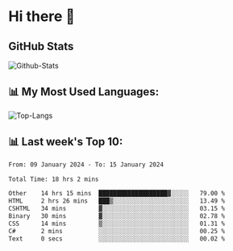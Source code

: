 # Hi there 👋

## GitHub Stats
![Github-Stats](https://github-readme-stats-sigma-five.vercel.app/api?username=ltorson&show_icons=true&theme=radical&count_private=true)

## 📊 My Most Used Languages:
![Top-Langs](https://github-readme-stats-sigma-five.vercel.app/api/top-langs/?username=LTorson&layout=compact&langs_count=10)

## 📊 Last week's Top 10:
<!--START_SECTION:waka-->

```txt
From: 09 January 2024 - To: 15 January 2024

Total Time: 18 hrs 2 mins

Other    14 hrs 15 mins  ███████████████████▓░░░░░   79.00 %
HTML     2 hrs 26 mins   ███▒░░░░░░░░░░░░░░░░░░░░░   13.49 %
CSHTML   34 mins         ▓░░░░░░░░░░░░░░░░░░░░░░░░   03.15 %
Binary   30 mins         ▓░░░░░░░░░░░░░░░░░░░░░░░░   02.78 %
CSS      14 mins         ▒░░░░░░░░░░░░░░░░░░░░░░░░   01.31 %
C#       2 mins          ░░░░░░░░░░░░░░░░░░░░░░░░░   00.25 %
Text     0 secs          ░░░░░░░░░░░░░░░░░░░░░░░░░   00.02 %
```

<!--END_SECTION:waka-->
